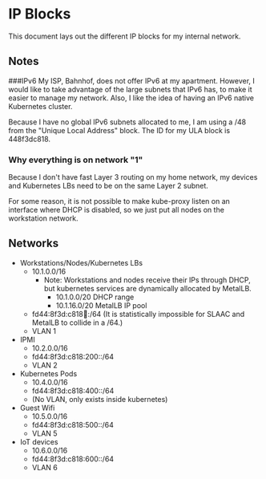 # IP Blocks
This document lays out the different IP blocks for my internal network.

## Notes

###IPv6
My ISP, Bahnhof, does not offer IPv6 at my apartment.
However, I would like to take advantage of the large subnets that IPv6 has, to make it easier to manage my network.
Also, I like the idea of having an IPv6 native Kubernetes cluster.

Because I have no global IPv6 subnets allocated to me, I am using a /48 from the "Unique Local Address" block.
The ID for my ULA block is 448f3dc818.

### Why everything is on network "1"
Because I don't have fast Layer 3 routing on my home network, 
my devices and Kubernetes LBs need to be on the same Layer 2 subnet.

For some reason, it is not possible to make kube-proxy listen on an interface where DHCP is disabled,
so we just put all nodes on the workstation network.

## Networks

* Workstations/Nodes/Kubernetes LBs 
  * 10.1.0.0/16
    * Note: Workstations and nodes receive their IPs through DHCP, 
      but kubernetes services are dynamically allocated by MetalLB.
      * 10.1.0.0/20 DHCP range
      * 10.1.16.0/20 MetalLB IP pool
  * fd44:8f3d:c818:100::/64 (It is statistically impossible for SLAAC and MetalLB to collide in a /64.)
  * VLAN 1
* IPMI 
  * 10.2.0.0/16
  * fd44:8f3d:c818:200::/64
  * VLAN 2
* Kubernetes Pods
  * 10.4.0.0/16
  * fd44:8f3d:c818:400::/64
  * (No VLAN, only exists inside kubernetes)
* Guest Wifi
  * 10.5.0.0/16
  * fd44:8f3d:c818:500::/64
  * VLAN 5
* IoT devices
  * 10.6.0.0/16
  * fd44:8f3d:c818:600::/64
  * VLAN 6
